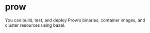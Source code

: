 # prow


You can build, test, and deploy Prow’s binaries, container images, and cluster resources using bazel.
